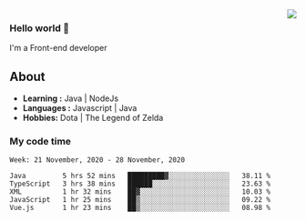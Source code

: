 <img align='right' src="https://github-readme-stats.vercel.app/api?username=jumodada&show_icons=true&theme=vue">

### Hello world 👋

I'm a Front-end developer 
    
## About
-  **Learning :** Java | NodeJs
-  **Languages :** Javascript | Java
-  **Hobbies:** Dota | The Legend of Zelda

### My code time

<!--START_SECTION:waka-->
```text
Week: 21 November, 2020 - 28 November, 2020

Java         5 hrs 52 mins   █████████▓░░░░░░░░░░░░░░░   38.11 % 
TypeScript   3 hrs 38 mins   ██████░░░░░░░░░░░░░░░░░░░   23.63 % 
XML          1 hr 32 mins    ██▓░░░░░░░░░░░░░░░░░░░░░░   10.03 % 
JavaScript   1 hr 25 mins    ██▒░░░░░░░░░░░░░░░░░░░░░░   09.22 % 
Vue.js       1 hr 23 mins    ██▒░░░░░░░░░░░░░░░░░░░░░░   08.98 % 
```
<!--END_SECTION:waka-->
